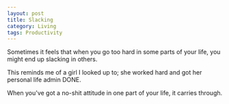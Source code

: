 ```yaml
---
layout: post
title: Slacking
category: Living
tags: Productivity
---
```


Sometimes it feels that when you go too hard in some parts of your life, you might end up slacking in others.

This reminds me of a girl I looked up to; she worked hard and got her personal life admin DONE.

When you've got a no-shit attitude in one part of your life, it carries through.
